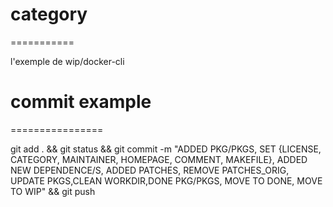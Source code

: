 # category
===========

l'exemple de wip/docker-cli
# commit example
================

git add . && git status && git commit -m "ADDED PKG/PKGS, SET {LICENSE, CATEGORY, MAINTAINER, HOMEPAGE, COMMENT, MAKEFILE}, ADDED NEW DEPENDENCE/S, ADDED PATCHES, REMOVE PATCHES_ORIG, UPDATE PKGS,CLEAN WORKDIR,DONE PKG/PKGS, MOVE TO DONE, MOVE TO WIP" && git push
